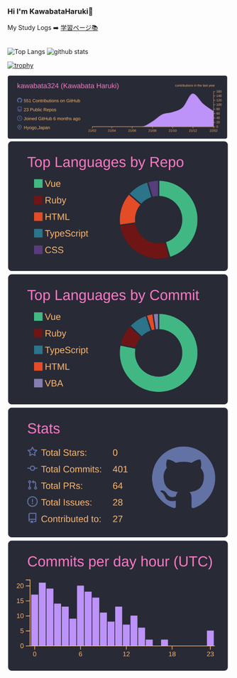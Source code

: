 ### Hi I'm KawabataHaruki👋
<div align="left">
  My Study Logs ➡️
  <a href="https://shrub-music-16e.notion.site/Study-b5986b5c5547484f87260b1372dd3e51">学習ページ📚</a>
<div>
 <br>
  
<p align="left"> 
  <img alt="Top Langs" height="150px" src="https://github-readme-stats.vercel.app/api/top-langs/?username=kawabata324&layout=compact&show_icons=true&theme=onedark" />
  <img alt="github stats" height="150px" src="https://github-readme-stats.vercel.app/api?username=kawabata324&theme=onedark&show_icons=ture" />
</p>

[![trophy](https://github-profile-trophy.vercel.app/?username=kawabata324&theme=onedark&column=7
)](https://github.com/ryo-ma/github-profile-trophy)


[![](https://raw.githubusercontent.com/kawabata324/kawabata324/main/profile-summary-card-output/dracula/0-profile-details.svg)](https://github.com/vn7n24fzkq/github-profile-summary-cards)
[![](https://raw.githubusercontent.com/kawabata324/kawabata324/main/profile-summary-card-output/dracula/1-repos-per-language.svg)](https://github.com/vn7n24fzkq/github-profile-summary-cards) [![](https://raw.githubusercontent.com/kawabata324/kawabata324/main/profile-summary-card-output/dracula/2-most-commit-language.svg)](https://github.com/vn7n24fzkq/github-profile-summary-cards)
[![](https://raw.githubusercontent.com/kawabata324/kawabata324/main/profile-summary-card-output/dracula/3-stats.svg)](https://github.com/vn7n24fzkq/github-profile-summary-cards) [![](https://raw.githubusercontent.com/kawabata324/kawabata324/main/profile-summary-card-output/dracula/4-productive-time.svg)](https://github.com/vn7n24fzkq/github-profile-summary-cards)
